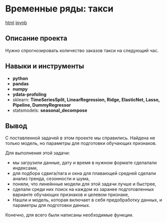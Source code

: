 # Временные ряды: такси

[html](https://github.com/TomashA1980/Portfolio_All_Practicum_Projects/blob/main/time_series/time_series_taxi.html)    [ipynb](https://github.com/TomashA1980/Portfolio_All_Practicum_Projects/blob/main/time_series/time_series_taxi.ipynb)

## Описание проекта

Нужно спрогнозировать количество заказов такси на следующий час.


## Навыки и инструменты

- **python**
- **pandas**
- **numpy**
- **ydata-profoling**
- sklearn: **TimeSeriesSplit, LinearRegression, Ridge, ElasticNet, Lasso, Pipeline, DummyRegressor** 
- statsmodels: **seasonal_decompose**



## Вывод

С поставленной задачей в этом проекте мы справились. Найдена не только модель, но параметры для подготовки обучающих признаков.

Для выполнения этой задачи:

- мы загрузили данные, дату и время в нужном формате сделалали индексами,
- для подбора сдвига/лага и окна для плавающей средней сделали анализ тренда, сезонности и шума,
- поняли, что линейнные модели для этой задачи лучше и быстрее,
- сделали среди них поиск на каждом из заранее подготовленных варианте обучающих признаков и целевом признаке,
- Нашли и модель, которая включает в себя предобработку данных, и параметры для подготовки данных.

Конечно, для всего были написаны необходимые функции.


